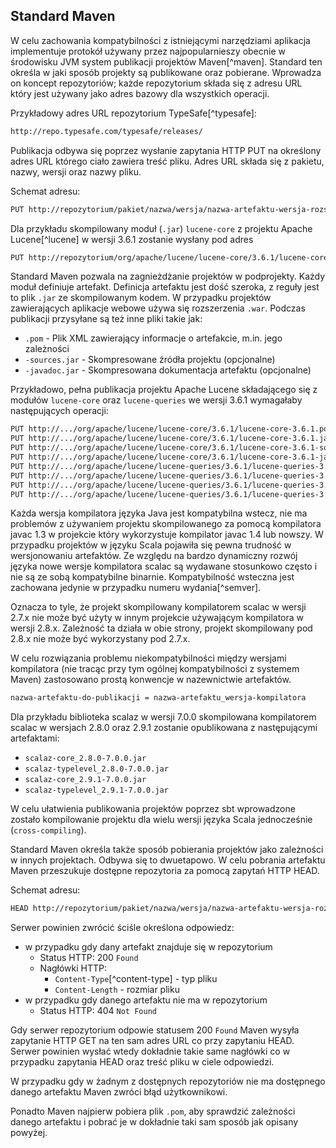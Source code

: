 ## Standard Maven ##

W celu zachowania kompatybilności z istniejącymi narzędziami aplikacja implementuje protokół używany przez najpopularnieszy obecnie w środowisku JVM system publikacji projektów Maven[^maven]. Standard ten określa w jaki sposób projekty są publikowane oraz pobierane. Wprowadza on koncept repozytoriów; każde repozytorium składa się z adresu URL który jest używany jako adres bazowy dla wszystkich operacji. 

Przykładowy adres URL repozytorium TypeSafe[^typesafe]:

```bash
http://repo.typesafe.com/typesafe/releases/
```

Publikacja odbywa się poprzez wysłanie zapytania HTTP PUT na określony adres URL którego ciało zawiera treść pliku.
Adres URL składa się z pakietu, nazwy, wersji oraz nazwy pliku.

Schemat adresu:

```bash
PUT http://repozytorium/pakiet/nazwa/wersja/nazwa-artefaktu-wersja-rozszerzenie
```

Dla przykładu skompilowany moduł (`.jar`) `lucene-core` z projektu Apache Lucene[^lucene] w wersji 3.6.1 zostanie wysłany pod adres

```bash
PUT http://repozytorium/org/apache/lucene/lucene-core/3.6.1/lucene-core-3.6.1.jar
```

Standard Maven pozwala na zagnieżdżanie projektów w podprojekty. Każdy moduł definiuje artefakt. Definicja artefaktu jest dość szeroka, z reguły jest to plik `.jar` ze skompilowanym kodem. W przypadku projektów zawierających aplikacje webowe używa się rozszerzenia `.war`. Podczas publikacji przysyłane są też inne pliki takie jak:

* `.pom` - Plik XML zawierający informacje o artefakcie, m.in. jego zależności
* `-sources.jar` - Skompresowane źródła projektu (opcjonalne)
* `-javadoc.jar` - Skompresowana dokumentacja artefaktu (opcjonalne)

Przykładowo, pełna publikacja projektu Apache Lucene składającego się z modułów `lucene-core` oraz `lucene-queries` we wersji 3.6.1 wymagałaby następujących operacji:

```bash
PUT http://.../org/apache/lucene/lucene-core/3.6.1/lucene-core-3.6.1.pom
PUT http://.../org/apache/lucene/lucene-core/3.6.1/lucene-core-3.6.1.jar
PUT http://.../org/apache/lucene/lucene-core/3.6.1/lucene-core-3.6.1-sources.jar
PUT http://.../org/apache/lucene/lucene-core/3.6.1/lucene-core-3.6.1-javadoc.jar
PUT http://.../org/apache/lucene/lucene-queries/3.6.1/lucene-queries-3.6.1.pom
PUT http://.../org/apache/lucene/lucene-queries/3.6.1/lucene-queries-3.6.1.jar
PUT http://.../org/apache/lucene/lucene-queries/3.6.1/lucene-queries-3.6.1-sources.jar
PUT http://.../org/apache/lucene/lucene-queries/3.6.1/lucene-queries-3.6.1-javadoc.jar
```

Każda wersja kompilatora języka Java jest kompatybilna wstecz, nie ma problemów z używaniem projektu skompilowanego za pomocą kompilatora javac 1.3 w projekcie który wykorzystuje kompilator javac 1.4 lub nowszy. W przypadku projektów w języku Scala pojawiła się pewna trudność w wersjonowaniu artefaktów. Ze względu na bardzo dynamiczny rozwój języka nowe wersje kompilatora scalac są wydawane stosunkowo często i nie są ze sobą kompatybilne binarnie. Kompatybilność wsteczna jest zachowana jedynie w przypadku numeru wydania[^semver].

Oznacza to tyle, że projekt skompilowany kompilatorem scalac w wersji 2.7.x nie może być użyty w innym projekcie używającym kompilatora w wersji 2.8.x. Zależność ta działa w obie strony, projekt skompilowany pod 2.8.x nie może być wykorzystany pod 2.7.x. 

W celu rozwiązania problemu niekompatybilności między wersjami kompilatora (nie tracąc przy tym ogólnej kompatybilności z systemem Maven) zastosowano prostą konwencje w nazewnictwie artefaktów.

```bash
nazwa-artefaktu-do-publikacji = nazwa-artefaktu_wersja-kompilatora
```

Dla przykładu biblioteka scalaz w wersji 7.0.0 skompilowana kompilatorem scalac w wersjach 2.8.0 oraz 2.9.1 zostanie opublikowana z następującymi artefaktami:

* `scalaz-core_2.8.0-7.0.0.jar`
* `scalaz-typelevel_2.8.0-7.0.0.jar`
* `scalaz-core_2.9.1-7.0.0.jar`
* `scalaz-typelevel_2.9.1-7.0.0.jar`

W celu ułatwienia publikowania projektów poprzez sbt wprowadzone zostało kompilowanie projektu dla wielu wersji języka Scala jednocześnie (`cross-compiling`).


Standard Maven określa także sposób pobierania projektów jako zależności w innych projektach. Odbywa się to dwuetapowo. W celu pobrania artefaktu Maven przeszukuje dostępne repozytoria za pomocą zapytań HTTP HEAD.

Schemat adresu:
```bash
HEAD http://repozytorium/pakiet/nazwa/wersja/nazwa-artefaktu-wersja-rozszerzenie
```

Serwer powinien zwrócić ściśle określona odpowiedz:

* w przypadku gdy dany artefakt znajduje się w repozytorium
    * Status HTTP: 200 `Found`
    * Nagłówki HTTP:
        * `Content-Type`[^content-type] - typ pliku
        * `Content-Length` - rozmiar pliku
* w przypadku gdy danego artefaktu nie ma w repozytorium
    * Status HTTP: 404 `Not Found`

Gdy serwer repozytorium odpowie statusem 200 `Found` Maven wysyła zapytanie HTTP GET na ten sam adres URL co przy zapytaniu HEAD. Serwer powinien wysłać wtedy dokładnie takie same nagłówki co w przypadku zapytania HEAD oraz treść pliku w ciele odpowiedzi.

W przypadku gdy w żadnym z dostępnych repozytoriów nie ma dostępnego danego artefaktu Maven zwróci błąd użytkownikowi.

Ponadto Maven najpierw pobiera plik `.pom`, aby sprawdzić zależności danego artefaktu i pobrać je w dokładnie taki sam sposób jak opisany powyżej.

